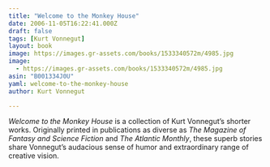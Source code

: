 ```yaml
---
title: "Welcome to the Monkey House"
date: 2006-11-05T16:22:41.000Z
draft: false
tags: [Kurt Vonnegut]
layout: book
image: https://images.gr-assets.com/books/1533340572m/4985.jpg
image: 
  - https://images.gr-assets.com/books/1533340572m/4985.jpg
asin: "B001334J0U"
yaml: welcome-to-the-monkey-house
author: Kurt Vonnegut

---
```


*Welcome to the Monkey House* is a collection of Kurt Vonnegut’s shorter works. Originally printed in publications as diverse as *The Magazine of Fantasy and Science Fiction* and *The Atlantic Monthly*, these superb stories share Vonnegut’s audacious sense of humor and extraordinary range of creative vision.